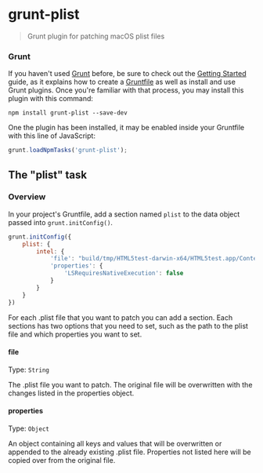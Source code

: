 # grunt-plist

> Grunt plugin for patching macOS plist files

### Grunt
If you haven't used [Grunt](http://gruntjs.com/) before, be sure to check out the [Getting Started](http://gruntjs.com/getting-started) guide, as it explains how to create a [Gruntfile](http://gruntjs.com/sample-gruntfile) as well as install and use Grunt plugins. Once you're familiar with that process, you may install this plugin with this command:

```shell
npm install grunt-plist --save-dev
```

One the plugin has been installed, it may be enabled inside your Gruntfile with this line of JavaScript:

```js
grunt.loadNpmTasks('grunt-plist');
```

## The "plist" task

### Overview
In your project's Gruntfile, add a section named `plist` to the data object passed into `grunt.initConfig()`.

```js
grunt.initConfig({
    plist: {
        intel: {
            'file': "build/tmp/HTML5test-darwin-x64/HTML5test.app/Contents/Info.plist",
            'properties': {
                'LSRequiresNativeExecution': false
            }
        }
    }
})
```

For each .plist file that you want to patch you can add a section. Each sections has two options that you need to set, such as the path to the plist file and which properties you want to set.


#### file
Type: `String`

The .plist file you want to patch. The original file will be overwritten with the changes listed in the properties object.


#### properties
Type: `Object`

An object containing all keys and values that will be overwritten or appended to the already existing .plist file. Properties not listed here will be copied over from the original file. 